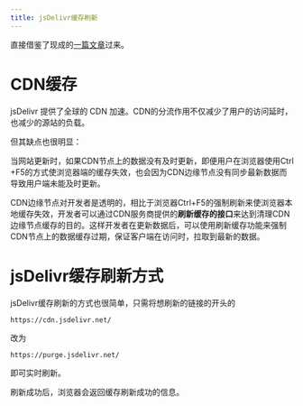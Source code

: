 ```yaml
---
title: jsDelivr缓存刷新
---
```


直接借鉴了现成的[一篇文章](https://www.cnblogs.com/xieqk/p/jsdelivr-cache-refresh.html)过来。

# CDN缓存

jsDelivr 提供了全球的 CDN 加速。CDN的分流作用不仅减少了用户的访问延时，也减少的源站的负载。

但其缺点也很明显：

当网站更新时，如果CDN节点上的数据没有及时更新，即便用户在浏览器使用Ctrl +F5的方式使浏览器端的缓存失效，也会因为CDN边缘节点没有同步最新数据而导致用户端未能及时更新。

CDN边缘节点对开发者是透明的，相比于浏览器Ctrl+F5的强制刷新来使浏览器本地缓存失效，开发者可以通过CDN服务商提供的**刷新缓存的接口**来达到清理CDN边缘节点缓存的目的。这样开发者在更新数据后，可以使用刷新缓存功能来强制CDN节点上的数据缓存过期，保证客户端在访问时，拉取到最新的数据。

# jsDelivr缓存刷新方式

jsDelivr缓存刷新的方式也很简单，只需将想刷新的链接的开头的

```
https://cdn.jsdelivr.net/
```

改为

```
https://purge.jsdelivr.net/
```

即可实时刷新。

刷新成功后，浏览器会返回缓存刷新成功的信息。